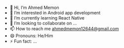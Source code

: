 - 👋 Hi, I’m Ahmed Memon
- 👀 I’m interested in Android app development
- 🌱 I’m currently learning React Native
- 💞️ I’m looking to collaborate on ...
- 📫 How to reach me ahmedmemon12644@gmail.com
- 😄 Pronouns: He/Him
- ⚡ Fun fact: ...

<!---
Ahmedmemon12/Ahmedmemon12 is a ✨ special ✨ repository because its `README.md` (this file) appears on your GitHub profile.
You can click the Preview link to take a look at your changes.
--->

